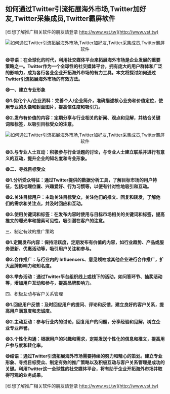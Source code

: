 ## **如何通过Twitter引流拓展海外市场,Twitter加好友,Twitter采集成员,Twitter霸屏软件**

[😍想了解推广相关软件的朋友请登录 http://www.vst.tw](http://www.vst.tw)

 <center><img src="https://vst.tw/MP4/tuiguang/png/8.png" alt="如何通过Twitter引流拓展海外市场,Twitter加好友,Twitter采集成员,Twitter霸屏软件"></center>

**😄导语：在全球化的时代，利用社交媒体平台来拓展海外市场是企业发展的重要策略之一。Twitter作为一个全球性的社交媒体平台，拥有庞大的用户群体和广泛的影响力，成为各行各业企业开拓海外市场的有力工具。本文将探讨如何通过Twitter引流拓展海外市场的有效方法。**

**😄一、建立专业形象**

**😄1.优化个人/企业资料：完善个人/企业简介，准确描述核心业务和价值定位，使用专业的头像和封面图片，提高信任度和吸引力。**

**😄2.发布有价值的内容：定期分享与行业相关的新闻、观点和见解，并结合关键词和标签，以吸引目标受众的注意。**

 <center><img src="https://vst.tw/MP4/tuiguang/png/4.png" alt="如何通过Twitter引流拓展海外市场,Twitter加好友,Twitter采集成员,Twitter霸屏软件"></center>

**😄3.与专业人士互动：积极参与行业话题的讨论，与专业人士建立联系并进行有意义的互动，提升企业的知名度和专业形象。**

**😄二、寻找目标受众**

**😄1.分析受众特征：通过Twitter提供的数据分析工具，了解目标市场的用户特征，包括地理位置、兴趣爱好、行为习惯等，以便有针对性地吸引和互动。**

**😄2.关注目标用户：主动关注目标受众，关注他们的推文、回复和转发，了解他们的需求和关注点，并及时回应和互动。**

**😄3.使用关键词和标签：在发布内容时使用与目标市场相关的关键词和标签，提高推文的曝光率和搜索可见性，吸引潜在客户的注意。**

三、制定有效的推广策略

**😄1.定期发布内容：保持活跃度，定期发布有价值的内容，如行业趋势、产品或服务更新、优惠活动等，吸引用户关注和参与。**

**😄2.合作推广：与行业内的 Influencers、意见领袖或其他企业进行合作推广，扩大品牌影响力和知名度。**

**😄3.举办活动：通过Twitter平台组织线上或线下的活动，如问答环节、抽奖活动等，增加用户互动和参与，提高品牌影响力。**

四、积极互动与客户关系管理

**😄1.回应用户反馈：及时回应用户的提问、评论和反馈，建立良好的客户关系，提高用户满意度和忠诚度。**

**😄2.主动互动：参与行业内的讨论，回复用户的问题，分享经验和见解，树立企业专业声誉。**

**😄3.个性化沟通：根据用户的兴趣和需求，定期发送个性化的信息和推文，提高用户参与度和转化率。**

**😄结语：通过Twitter引流拓展海外市场需要持续的努力和精心的策划。建立专业形象、寻找目标受众、制定有效的推广策略以及积极互动与客户关系管理是成功的关键。利用Twitter这一全球性的社交媒体平台，将有助于企业开拓海外市场并取得可观的业务成果。**

[😍想了解推广相关软件的朋友请登录 http://www.vst.tw](http://www.vst.tw)



